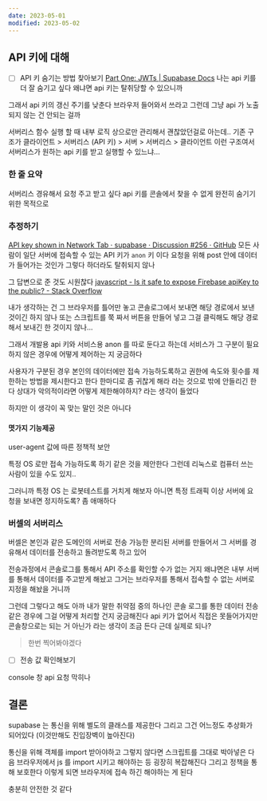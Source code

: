 ```yaml
---
date: 2023-05-01
modified: 2023-05-02
---
```


## API 키에 대해

- [ ] API 키 숨기는 방법 찾아보기
      [Part One: JWTs | Supabase Docs](https://supabase.com/docs/learn/auth-deep-dive/auth-deep-dive-jwts)
      나는 api 키를 더 잘 숨기고 싶다
      왜냐면 api 키는 탈취당할 수 있으니까

그래서 api 키의 갱신 주기를 낮춘다 브라우저 들어와서 쓰라고
그런데 그냥 api 가 노출되지 않는 건 안되는 걸까

서버리스 함수 실행 할 때 내부 로직 상으로만 관리해서 괜찮았던걸로 아는데..
기존 구조가
클라이언트 > 서버리스 (API 키) > 서버 > 서버리스 > 클라이언트
이런 구조여서 서버리스가 원하는 api 키를 받고 실행할 수 있느냐...

### 한 줄 요약

서버리스 경유해서 요청 주고 받고 싶다
api 키를 콘솔에서 찾을 수 없게 완전히 숨기기 위한 목적으로

### 추정하기

[API key shown in Network Tab · supabase · Discussion #256 · GitHub](https://github.com/orgs/supabase/discussions/256)
모든 사람이 일단 서버에 접속할 수 있는 API 키가 `anon` 키 이다
요청을 위해 post 안에 데이터가 들어가는 것인가 그렇다 하더라도 탈취되지 않나

그 답변으로 준 것도 시원찮다
[javascript - Is it safe to expose Firebase apiKey to the public? - Stack Overflow](https://stackoverflow.com/questions/37482366/is-it-safe-to-expose-firebase-apikey-to-the-public)

내가 생각하는 건 그 브라우저를 틀어만 놓고 콘솔로그에서 보내면 해당 경로에서 보낸 것이긴 하지 않나
또는 스크립트를 쭉 짜서 버튼을 만들어 넣고 그걸 클릭해도 해당 경로해서 보내긴 한 것이지 않나...

그래서 개발용 api 키와 서비스용 anon 를 따로 둔다고 하는데
서비스가 그 구분이 필요하지 않은 경우에 어떻게 제어하는 지 궁금하다

사용자가 구분된 경우 본인의 데이터에만 접속 가능하도록하고
권한에 속도와 횟수를 제한하는 방법을 제시한다고 한다
한마디로 좀 귀찮게 해라 라는 것으로 밖에 안들리긴 한다
상대가 악의적이라면 어떻게 제한해야하지? 라는 생각이 들었다

하지만 이 생각이 꼭 맞는 말인 것은 아니다

#### 몃가지 기능제공

user-agent 값에 따른 정책적 보안

특정 OS 로만 접속 가능하도록 하기 같은 것을 제안한다
그런데 리눅스로 컴퓨터 쓰는 사람이 있을 수도 있지..

그러니까 특정 OS 는 로봇테스트를 거치게 해보자
아니면 특정 트래픽 이상 서버에 요청을 보내면 정지하도록? 좀 애매하다

### 버셀의 서버리스

버셀은
본인과 같은 도메인의 서버로 전송 가능한 분리된 서버를 만들어서 그 서버를 경유해서 데이터를 전송하고 돌려받도록 하고 있어

전송과정에서 콘솔로그를 통해서 API 주소를 확인할 수가 없는 거지 왜냐면은 내부 서버를 통해서 데이터를 주고받게 해놨고
그거는 브라우저를 통해서 접속할 수 없는 서버로 지정을 해놨을 거니까

그런데 그렇다고 해도 아까 내가 말한 취약점 중의 하나인
콘솔 로그를 통한 데이터 전송 같은 경우에 그걸 어떻게 처리할 건지 궁금해진다
api 키가 없어서 직접은 못들어가지만 콘솔창으로는 되는 거 아닌가 라는 생각이 조금 든다 근데 실제로 되나?

> 한번 찍어봐야겠다

- [ ] 전송 값 확인해보기

console 창 api 요청 막히나

## 결론

supabase 는 통신을 위해 별도의 클래스를 제공한다
그리고 그건 어느정도 추상화가 되어있다 (이것만해도 진입장벽이 높아진다)

통신을 위해 객체를 import 받아야하고 그렇지 않다면 스크립트를 그대로 박아넣은 다음 브라우저에서 js 를 import 시키고 해야하는 등 굉장히 복잡해진다
그리고 정책을 통해 보호한다
이렇게 되면 브라우저에 접속 하긴 해야하는 게 된다

충분히 안전한 것 같다
